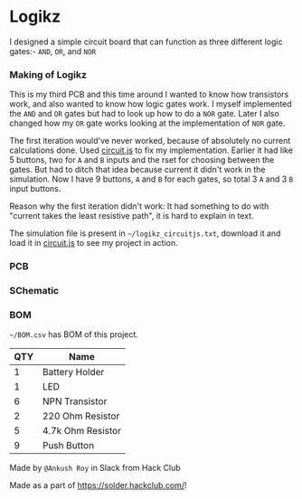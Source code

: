 
# Logikz

I designed a simple circuit board that can function as three different logic
gates:- `AND`, `OR`, and `NOR`

### Making of Logikz
This is my third PCB and this time around I wanted to know how transistors
work, and also wanted to know how logic gates work. I myself implemented the
`AND` and `OR` gates but had to look up how to do a `NOR` gate. Later I also
changed how my `OR` gate works looking at the implementation of `NOR` gate.

The first iteration would've never worked, because of absolutely no current
calculations done. Used [circuit.js](https://www.falstad.com/circuit/circuitjs.html) to fix my implementation.
Earlier it had like 5 buttons, two for `A` and `B` inputs and the rset for
choosing between the gates. But had to ditch that idea because current it
didn't work in the simulation. Now I have 9 buttons, `A` and `B` for each
gates, so total 3 `A` and 3 `B` input buttons.

Reason why the first iteration didn't work: It had something to do with
"current takes the least resistive path", it is hard to explain in text.

The simulation file is present in `~/logikz_circuitjs.txt`, download it and
load it in [circuit.js](https://www.falstad.com/circuit/circuitjs.html) to see my project in action.

### PCB

### SChematic

### BOM
`~/BOM.csv` has BOM of this project.

| QTY            | Name              |
| -------------- | ---------------   |
| 1              | Battery Holder    |
| 1              | LED               |
| 6              | NPN Transistor    |
| 2              | 220 Ohm Resistor  |
| 5              | 4.7k Ohm Resistor |
| 9              | Push Button       |


Made by `@Ankush Roy` in Slack from Hack Club

Made as a part of https://solder.hackclub.com/!
